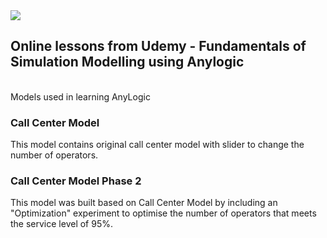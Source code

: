 <img src="https://upload.wikimedia.org/wikipedia/commons/4/4c/Logo_AnyLogic.png">
<h2> Online lessons from Udemy - Fundamentals of Simulation Modelling using Anylogic </h2>

<br>
Models used in learning AnyLogic

<h3>Call Center Model </h3>
This model contains original call center model with slider to change the number of operators.

<h3>Call Center Model Phase 2 </h3>
This model was built based on Call Center Model by including an "Optimization" experiment to optimise the number of operators that meets the service level of 95%.
